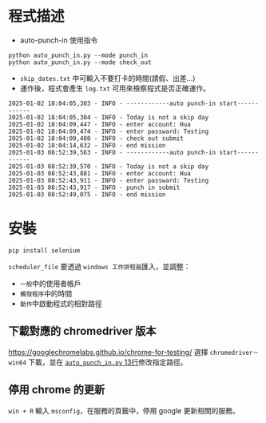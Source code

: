 # 程式描述

* auto-punch-in 使用指令
```
python auto_punch_in.py --mode punch_in
python auto_punch_in.py --mode check_out
```

* `skip_dates.txt` 中可輸入不要打卡的時間(請假、出差...)
* 運作後，程式會產生 `log.txt` 可用來檢察程式是否正確運作。
```
2025-01-02 18:04:05,303 - INFO - ------------auto punch-in start------------
2025-01-02 18:04:05,304 - INFO - Today is not a skip day
2025-01-02 18:04:09,447 - INFO - enter account: Hua
2025-01-02 18:04:09,474 - INFO - enter passward: Testing
2025-01-02 18:04:09,480 - INFO - check out submit
2025-01-02 18:04:14,632 - INFO - end mission
2025-01-03 08:52:39,563 - INFO - ------------auto punch-in start------------
2025-01-03 08:52:39,570 - INFO - Today is not a skip day
2025-01-03 08:52:43,881 - INFO - enter account: Hua
2025-01-03 08:52:43,911 - INFO - enter passward: Testing
2025-01-03 08:52:43,917 - INFO - punch in submit
2025-01-03 08:52:49,075 - INFO - end mission
```


# 安裝

`pip install selenium`

`scheduler_file` 要透過 `windows 工作排程器`匯入，並調整：
* `一般`中的使用者帳戶
* `觸發程序`中的時間
* `動作`中啟動程式的相對路徑

## 下載對應的 chromedriver 版本

https://googlechromelabs.github.io/chrome-for-testing/ 選擇 `chromedriver－win64` 下載，並在 [`auto_punch_in.py` 13行](https://github.com/oiz5201618/auto-punch-in/blob/99002ab47a096f026930e85108c193e6110676ed/auto_punch_in.py#L13C1-L15C38)修改指定路徑。

## 停用 chrome 的更新

`win + R` 輸入 `msconfig`，在服務的頁籤中，停用 google 更新相關的服務。
